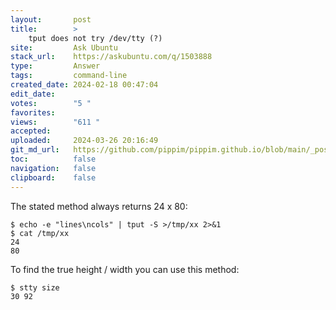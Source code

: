 ```yaml
---
layout:       post
title:        >
    tput does not try /dev/tty (?)
site:         Ask Ubuntu
stack_url:    https://askubuntu.com/q/1503888
type:         Answer
tags:         command-line
created_date: 2024-02-18 00:47:04
edit_date:    
votes:        "5 "
favorites:    
views:        "611 "
accepted:     
uploaded:     2024-03-26 20:16:49
git_md_url:   https://github.com/pippim/pippim.github.io/blob/main/_posts/2024/2024-02-18-tput-does-not-try-_dev_tty-___.md
toc:          false
navigation:   false
clipboard:    false
---
```


The stated method always returns 24 x 80:

``` 
$ echo -e "lines\ncols" | tput -S >/tmp/xx 2>&1
$ cat /tmp/xx
24
80
```

To find the true height / width you can use this method:

``` 
$ stty size
30 92
```
